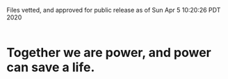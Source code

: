 Files vetted, and approved for public release as of Sun Apr  5 10:20:26 PDT 2020<br><br><h1>Together we are power, and power can save a life.</h1>

